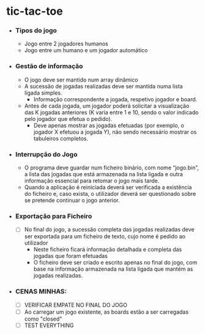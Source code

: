# tic-tac-toe

- ### Tipos do jogo
  - Jogo entre 2 jogadores humanos
  - Jogo entre um humano e um jogador automático
- ### Gestão de informação
  - O jogo deve ser mantido num array dinâmico
  - A sucessão de jogadas realizadas deve ser mantida numa lista ligada simples.
    - Informação correspondente a jogada, respetivo jogador e board.
  - Antes de cada jogada, um jogador poderá solicitar a visualização das K jogadas anteriores
    (K varia entre 1 e 10, sendo o valor indicado pelo jogador que efetua o pedido).
    - Deve apenas mostrar as jogadas efetuadas (por exemplo, o jogador X efetuou a jogada Y),
      não sendo necessário mostrar os tabuleiros completos.
- ### Interrupção do Jogo
  - O programa deve guardar num ficheiro binário, com nome “jogo.bin”, a lista das jogadas que
    está armazenada na lista ligada e outra informação essencial para retomar o jogo mais tarde.
  - Quando a aplicação é reiniciada deverá ser verificada a existência do ficheiro e, caso exista, o utilizador deverá ser questionado sobre
    se pretende continuar o jogo anterior.
- ### Exportação para Ficheiro
  - [ ] No final do jogo, a sucessão completa das jogadas realizadas deve ser exportada para um
    ficheiro de texto, cujo nome é pedido ao utilizador
    - Neste ficheiro ficará informação detalhada e completa das jogadas que foram efetuadas
    - O ficheiro deve ser criado e escrito apenas no final do jogo, com base na informação armazenada na lista ligada que mantém
      as jogadas realizadas.

      
- ### CENAS MINHAS:
  - [ ] VERIFICAR EMPATE NO FINAL DO JOGO
  - [ ] Ao carregar um jogo existente, as boards estão a ser carregadas como "closed"
  - [ ] TEST EVERYTHING